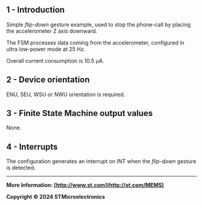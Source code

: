 ## 1 - Introduction

Simple *flip-down* gesture example, used to stop the phone-call by placing the accelerometer Z axis downward.

The FSM processes data coming from the accelerometer, configured in ultra low-power mode at 25 Hz.

Overall current consumption is 10.5  µA.


## 2 - Device orientation

ENU, SEU, WSU or NWU orientation is required.


## 3 - Finite State Machine output values

None.


## 4 - Interrupts

The configuration generates an interrupt on INT when the *flip-down* gesture is detected.

------

**More Information: [http://www.st.com](http://st.com/MEMS)**

**Copyright © 2024 STMicroelectronics**